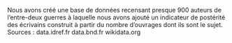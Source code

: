 Nous avons créé une base de données recensant presque 900 auteurs de l’entre-deux guerres à laquelle nous avons ajouté un indicateur de postérité des écrivains construit à partir du nombre d’ouvrages dont ils sont le sujet. 
Sources : data.idref.fr data.bnd.fr wikidata.org

